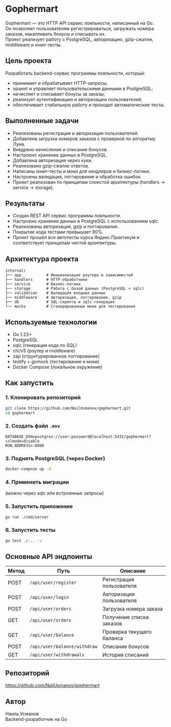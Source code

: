 # Gophermart

Gophermart — это HTTP API сервис лояльности, написанный на Go.  
Он позволяет пользователям регистрироваться, загружать номера заказов, накапливать бонусы и списывать их.  
Проект реализует работу с PostgreSQL, авторизацию, gzip-сжатие, middleware и юнит-тесты.

## Цель проекта

Разработать backend-сервис программы лояльности, который:
- принимает и обрабатывает HTTP-запросы;
- хранит и управляет пользовательскими данными в PostgreSQL;
- начисляет и списывает бонусы за заказы;
- реализует аутентификацию и авторизацию пользователей;
- обеспечивает стабильную работу и проходит автоматические тесты.

## Выполненные задачи

- Реализованы регистрация и авторизация пользователей.  
- Добавлена загрузка номеров заказов с проверкой по алгоритму Луна.  
- Внедрено начисление и списание бонусов.  
- Настроено хранение данных в PostgreSQL.  
- Добавлена авторизация через куки.  
- Реализовано gzip-сжатие ответов.  
- Написаны юнит-тесты и моки для хендлеров и бизнес-логики.  
- Настроены валидация, логгирование и обработка ошибок.  
- Проект реализован по принципам слоистой архитектуры (handlers → service → storage).

## Результаты

- Создан REST API сервис программы лояльности.  
- Настроено хранение данных в PostgreSQL с использованием sqlc.  
- Реализованы авторизация, gzip и логгирование.  
- Покрытие кода тестами превышает 80%.  
- Проект прошёл все автотесты курса Яндекс.Практикум и соответствует принципам чистой архитектуры.


## Архитектура проекта

```
internal/
├── app           # Инициализация роутера и зависимостей
├── handlers      # HTTP-обработчики
├── service       # Бизнес-логика
├── storage       # Работа с базой данных (PostgreSQL + sqlc)
├── validation    # Валидация входных данных
├── middleware    # Авторизация, логгирование, gzip
├── db            # SQL-скрипты и sqlc-генерация
└── mocks         # Сгенерированные моки для тестирования
```

## Используемые технологии

- Go 1.23+  
- PostgreSQL  
- sqlc (генерация кода по SQL)  
- chi/v5 (роутер и middleware)  
- zap (структурированное логгирование)  
- testify + gomock (тестирование и моки)  
- Docker Compose (локальное окружение)

## Как запустить

### 1. Клонировать репозиторий
```bash
git clone https://github.com/NailUsmanov/gophermart.git
cd gophermart
```

### 2. Создать файл `.env`
```env
DATABASE_DSN=postgres://user:password@localhost:5432/gophermart?sslmode=disable
RUN_ADDRESS=:8080
```

### 3. Поднять PostgreSQL (через Docker)
```bash
docker-compose up -d
```

### 4. Применить миграции
(можно через sqlc или встроенные запросы)

### 5. Запустить приложение
```bash
go run ./cmd/server
```

### 6. Запустить тесты
```bash
go test ./... -v
```

## Основные API эндпоинты

| Метод | Путь | Описание |
|--------|------|-----------|
| POST | `/api/user/register` | Регистрация пользователя |
| POST | `/api/user/login` | Авторизация пользователя |
| POST | `/api/user/orders` | Загрузка номера заказа |
| GET  | `/api/user/orders` | Получение списка заказов |
| GET  | `/api/user/balance` | Проверка текущего баланса |
| POST | `/api/user/balance/withdraw` | Списание бонусов |
| GET  | `/api/user/withdrawals` | История списаний |

## Репозиторий

https://github.com/NailUsmanov/gophermart

## Автор

Наиль Усманов  
Backend-разработчик на Go

